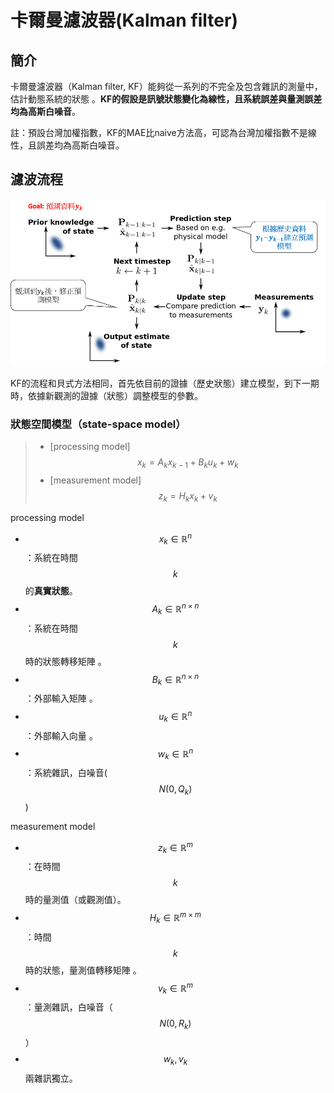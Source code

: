 # 卡爾曼濾波器(Kalman filter)

## 簡介

卡爾曼濾波器（Kalman filter, KF）能夠從一系列的不完全及包含雜訊的測量中，估計動態系統的狀態
。**KF的假設是訊號狀態變化為線性，且系統誤差與量測誤差均為高斯白噪音**。

註：預設台灣加權指數，KF的MAE比naive方法高，可認為台灣加權指數不是線性，且誤差均為高斯白噪音。

## 濾波流程

![Kalman filter流程](../.gitbook/assets/kalman-filter-min.png)

KF的流程和貝式方法相同，首先依目前的證據（歷史狀態）建立模型，到下一期時，依據新觀測的證據（狀態）調整模型的參數。

### 狀態空間模型（state-space model）

> * \[processing model] $$x_k=A_k x_{k-1} + B_k u_k +w_k$$
> * \[measurement model] $$z_k = H_k x_k+ v_k$$

processing model

* $$x_k \in \mathbb{R}^n$$：系統在時間$$k$$的**真實狀態**。
* $$A_k \in \mathbb{R}^{n \times n}$$：系統在時間$$k$$時的狀態轉移矩陣
  。
* $$B_k \in \mathbb{R}^{n \times n}$$：外部輸入矩陣
  。
* $$u_k \in \mathbb{R}^n$$：外部輸入向量
  。
* $$w_k \in \mathbb{R}^n$$：系統雜訊，白噪音($$N(0, Q_k)$$)

measurement model

* $$z_k \in \mathbb{R}^m$$：在時間$$k$$時的量測值（或觀測值）。
* $$H_k \in \mathbb{R}^{m \times m}$$：時間$$k$$時的狀態，量測值轉移矩陣
  。
* $$v_k \in \mathbb{R}^m$$：量測雜訊，白噪音（$$N(0, R_k)$$）
*   $$w_k, v_k$$兩雜訊獨立。







>

